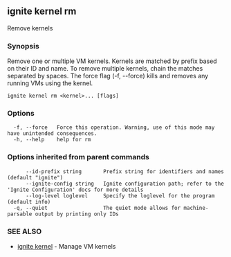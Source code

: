 ## ignite kernel rm

Remove kernels

### Synopsis


Remove one or multiple VM kernels. Kernels are matched by prefix based on their
ID and name. To remove multiple kernels, chain the matches separated by spaces.
The force flag (-f, --force) kills and removes any running VMs using the kernel.


```
ignite kernel rm <kernel>... [flags]
```

### Options

```
  -f, --force   Force this operation. Warning, use of this mode may have unintended consequences.
  -h, --help    help for rm
```

### Options inherited from parent commands

```
      --id-prefix string       Prefix string for identifiers and names (default "ignite")
      --ignite-config string   Ignite configuration path; refer to the 'Ignite Configuration' docs for more details
      --log-level loglevel     Specify the loglevel for the program (default info)
  -q, --quiet                  The quiet mode allows for machine-parsable output by printing only IDs
```

### SEE ALSO

* [ignite kernel](ignite_kernel.md)	 - Manage VM kernels

